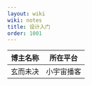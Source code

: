 ```yaml
---
layout: wiki
wiki: notes
title: 设计入门
order: 1001
---
```


| 博主名称 | 所在平台   |
| -------- | ---------- |
| 玄而未决 | 小宇宙播客 |
